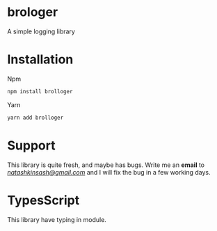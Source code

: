 # brologer

A simple logging library

# Installation

Npm
```javascript
npm install brolloger
```

Yarn
```javascript
yarn add brolloger
```

# Support

This library is quite fresh, and maybe has bugs. Write me an **email** to *natashkinsash@gmail.com* and I will fix the bug in a few working days.

# TypesScript

This library have typing in module.